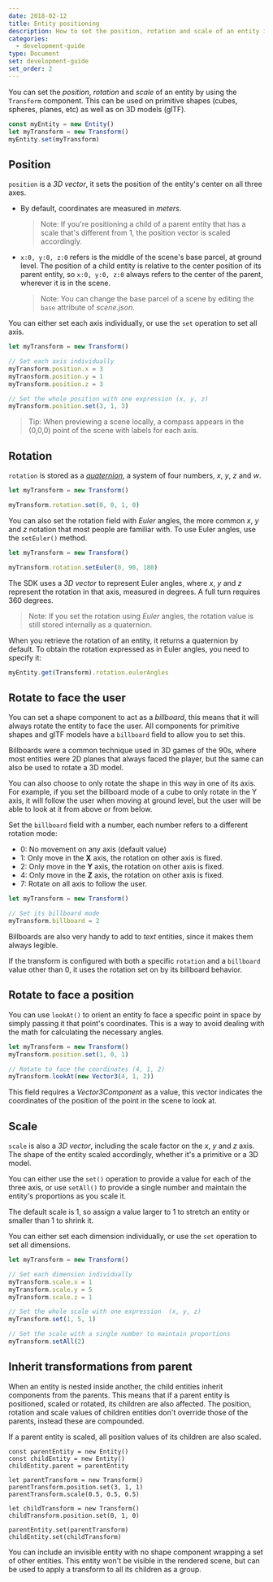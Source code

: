 ```yaml
---
date: 2018-02-12
title: Entity positioning
description: How to set the position, rotation and scale of an entity in a scene
categories:
  - development-guide
type: Document
set: development-guide
set_order: 2
---
```


You can set the _position_, _rotation_ and _scale_ of an entity by using the `Transform` component. This can be used on primitive shapes (cubes, spheres, planes, etc) as well as on 3D models (glTF).

```ts
const myEntity = new Entity()
let myTransform = new Transform()
myEntity.set(myTransform)
```

## Position

`position` is a _3D vector_, it sets the position of the entity's center on all three axes.

- By default, coordinates are measured in _meters_.
  > Note: If you're positioning a child of a parent entity that has a scale that's different from 1, the position vector is scaled accordingly.
- `x:0, y:0, z:0` refers is the middle of the scene's base parcel, at ground level. The position of a child entity is relative to the center position of its parent entity, so `x:0, y:0, z:0` always refers to the center of the parent, wherever it is in the scene.
  > Note: You can change the base parcel of a scene by editing the `base` attribute of _scene.json_.

You can either set each axis individually, or use the `set` operation to set all axis.

```ts
let myTransform = new Transform()

// Set each axis individually
myTransform.position.x = 3
myTransform.position.y = 1
myTransform.position.z = 3

// Set the whole position with one expression (x, y, z)
myTransform.position.set(3, 1, 3)
```

> Tip: When previewing a scene locally, a compass appears in the (0,0,0) point of the scene with labels for each axis.

## Rotation

`rotation` is stored as a [_quaternion_](https://en.wikipedia.org/wiki/Quaternion), a system of four numbers, _x_, _y_, _z_ and _w_.

```ts
let myTransform = new Transform()

myTransform.rotation.set(0, 0, 1, 0)
```

You can also set the rotation field with _Euler_ angles, the more common _x_, _y_ and _z_ notation that most people are familiar with. To use Euler angles, use the `setEuler()` method.

```ts
let myTransform = new Transform()

myTransform.rotation.setEuler(0, 90, 180)
```

The SDK uses a _3D vector_ to represent Euler angles, where _x_, _y_ and _z_ represent the rotation in that axis, measured in degrees. A full turn requires 360 degrees.

> Note: If you set the rotation using _Euler_ angles, the rotation value is still stored internally as a quaternion.

When you retrieve the rotation of an entity, it returns a quaternion by default. To obtain the rotation expressed as in Euler angles, you need to specify it:

```ts
myEntity.get(Transform).rotation.eulerAngles
```

## Rotate to face the user

You can set a shape component to act as a _billboard_, this means that it will always rotate the entity to face the user. All components for primitive shapes and glTF models have a `billboard` field to allow you to set this.

Billboards were a common technique used in 3D games of the 90s, where most entities were 2D planes that always faced the player, but the same can also be used to rotate a 3D model.

You can also choose to only rotate the shape in this way in one of its axis. For example, if you set the billboard mode of a cube to only rotate in the Y axis, it will follow the user when moving at ground level, but the user will be able to look at it from above or from below.

Set the `billboard` field with a number, each number refers to a different rotation mode:

- 0: No movement on any axis (default value)
- 1: Only move in the **X** axis, the rotation on other axis is fixed.
- 2: Only move in the **Y** axis, the rotation on other axis is fixed.
- 4: Only move in the **Z** axis, the rotation on other axis is fixed.
- 7: Rotate on all axis to follow the user.

```ts
let myTransform = new Transform()

// Set its billboard mode
myTransform.billboard = 2
```

Billboards are also very handy to add to _text_ entities, since it makes them always legible.

If the transform is configured with both a specific `rotation` and a `billboard` value other than 0, it uses the rotation set on by its billboard behavior.

## Rotate to face a position

You can use `lookAt()` to orient an entity fo face a specific point in space by simply passing it that point's coordinates. This is a way to avoid dealing with the math for calculating the necessary angles.

```ts
let myTransform = new Transform()
myTransform.position.set(1, 0, 1)

// Rotate to face the coordinates (4, 1, 2)
myTransform.lookAt(new Vector3(4, 1, 2))
```

This field requires a _Vector3Component_ as a value, this vector indicates the coordinates of the position of the point in the scene to look at.

## Scale

`scale` is also a _3D vector_, including the scale factor on the _x_, _y_ and _z_ axis. The shape of the entity scaled accordingly, whether it's a primitive or a 3D model.

You can either use the `set()` operation to provide a value for each of the three axis, or use `setAll()` to provide a single number and maintain the entity's proportions as you scale it.

The default scale is 1, so assign a value larger to 1 to stretch an entity or smaller than 1 to shrink it.

You can either set each dimension individually, or use the `set` operation to set all dimensions.

```ts
let myTransform = new Transform()

// Set each dimension individually
myTransform.scale.x = 1
myTransform.scale.y = 5
myTransform.scale.z = 1

// Set the whole scale with one expression  (x, y, z)
myTransform.set(1, 5, 1)

// Set the scale with a single number to maintain proportions
myTransform.setAll(2)
```

## Inherit transformations from parent

When an entity is nested inside another, the child entities inherit components from the parents. This means that if a parent entity is positioned, scaled or rotated, its children are also affected. The position, rotation and scale values of children entities don't override those of the parents, instead these are compounded.

If a parent entity is scaled, all position values of its children are also scaled.

```tsx
const parentEntity = new Entity()
const childEntity = new Entity()
childEntity.parent = parentEntity

let parentTransform = new Transform()
parentTransform.position.set(3, 1, 1)
parentTransform.scale(0.5, 0.5, 0.5)

let childTransform = new Transform()
childTransform.position.set(0, 1, 0)

parentEntity.set(parentTransform)
childEntity.set(childTransform)
```

You can include an invisible entity with no shape component wrapping a set of other entities. This entity won't be visible in the rendered scene, but can be used to apply a transform to all its children as a group.

<!--
## Translate


## Rotate




-->
